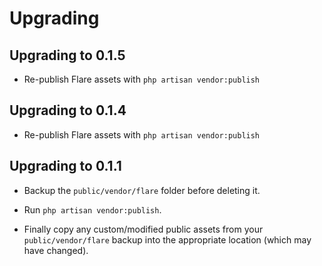 # Upgrading

## Upgrading to 0.1.5
- Re-publish Flare assets with `php artisan vendor:publish`

## Upgrading to 0.1.4
- Re-publish Flare assets with `php artisan vendor:publish`

## Upgrading to 0.1.1
- Backup the `public/vendor/flare` folder before deleting it.

- Run `php artisan vendor:publish`.

- Finally copy any custom/modified public assets from your `public/vendor/flare` backup into the appropriate location (which may have changed).